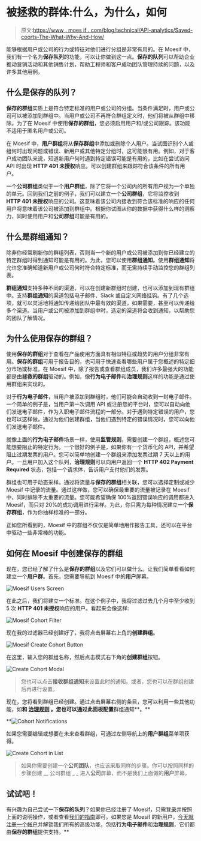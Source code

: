 # 被拯救的群体:什么，为什么，如何

> 原文:[https://www . moes if . com/blog/technical/API-analytics/Saved-coorts-The-What-Why-And-How/](https://www.moesif.com/blog/technical/api-analytics/Saved-Cohorts-The-What-Why-And-How/)

能够根据用户或公司的行为或特征对他们进行分组是非常有用的。在 Moesif 中，我们有一个名为**保存队列**的功能，可以让你做到这一点。**保存的队列**可以帮助企业推动营销活动和其他销售计划，帮助工程师和客户成功团队管理持续的问题，以及许多其他用例。

## 什么是保存的队列？

**保存的群组**实质上是符合特定标准的用户或公司的分组。当条件满足时，用户或公司可以被添加到群组中。当用户或公司不再符合群组定义时，他们将被从群组中移除。为了在 Moesif 中使用**保存的群组**，您必须启用用户和/或公司跟踪。该功能不适用于匿名用户或公司。

在 Moesif 中，**用户群组**将从**保存群组**中添加或删除个人用户。当试图识别个人或组何时出现问题或错误、新用户或其他特定分组时，这可能很有用。例如，对于客户成功团队来说，知道新用户何时遇到特定错误可能是有用的，比如在尝试访问 API 时出现 **HTTP 401 未授权**响应。可以创建群组来跟踪符合该条件的所有用户。

一个**公司群组**类似于一个**用户群组**，除了它将一个公司内的所有用户视为一个单独的单元。回到我们之前的例子，我们可以建立一个**公司群组**，它将监控收到 **HTTP 401 未授权**响应的公司。这意味着该公司内接收到符合该标准的响应的任何用户将意味着该公司被添加到群组中。根据你试图从你的数据中获得什么样的洞察力，同时使用用户和**公司群组**可能是有用的。

## 什么是群组通知？

除非你经常刷新你的群组列表，否则当一个新的用户或公司被添加到你已经建立的特定群组时得到通知可能是有用的。为此，您可以使用**群组通知**。使用**群组通知**将允许您准确知道新用户或公司何时符合特定标准，而无需持续手动监控您的群组列表。

**群组通知**支持多种不同的渠道，可以在创建新群组时创建，也可以添加到现有群组中。支持**群组通知**的渠道包括电子邮件、Slack 或自定义网络挂钩。有了几个选项，就可以灵活地将通知传递给团队中最有效的渠道，如果需要，甚至可以传递给多个渠道。当用户或公司被添加到群组中时，选定的渠道将会收到通知，以帮助您的团队了解情况。

## 为什么使用保存的群组？

使用**保存的群组**对于查看在产品使用方面具有相似特征或趋势的用户分组非常有用。**保存的群组**可用于报告目的，也可用于快速查看哪些用户属于您概述的特定细分市场或标准。在 Moesif 中，除了报告或查看群组成员，我们许多最强大的功能都是由**拯救的群组**驱动的。例如，像**行为电子邮件**和**治理规则**这样的功能是通过使用群组来实现的。

对于**行为电子邮件**，当用户被添加到群组时，他们可能会自动收到一封电子邮件。一个简单的例子是，当用户第一次调用 API 或注册您的平台时，您可以自动向他们发送电子邮件，作为入职电子邮件流程的一部分。对于遇到特定错误的用户，您也可以这样做。通过为他们创建群组，当他们遇到特定的错误情况时，您可以向他们发送电子邮件。

就像上面的**行为电子邮件**场景一样，使用**监管规则**，需要创建一个群组，概述您可能想要阻止的特定行为。一个很好的例子是，如果你有一个货币化的 API，并希望阻止过期发票的用户。您可以简单地创建一个群组来添加发票过期 7 天以上的用户。一旦用户加入这个队列，**治理规则**可以向用户返回一个 **HTTP 402 Payment Required** 状态，包括一个请求体，告诉用户支付他们的发票。

群组也可用于动态采样。通过将流量与**保存的群组**相关联，您可以选择定制或减少 Moesif 中记录的流量。通过这样做，您可以确保最重要的流量被记录在 Moesif 中，同时排除不太重要的流量。您可能希望确保 100%返回错误响应的调用都进入 Moesif，而只对 20%的成功调用进行采样。为此，你只需为每种情况建立一个**保存群组**，作为你抽样标准的一部分。

正如您所看到的，Moesif 中的群组不仅仅是简单地用作报告工具，还可以在平台中驱动一些非常棒的功能。

## 如何在 Moesif 中创建保存的群组

现在，您已经了解了什么是**保存的群组**以及它们可以做什么。让我们简单看看如何建立一个**用户群**。首先，您需要导航到 Moesif 中的**用户**屏幕。

![Moesif Users Screen](../Images/1d5377221c2fab4febe6ebd4557c2eca.png)

在此之后，我们将建立一个标准。在这个例子中，我将过滤过去几个月中至少收到 5 次 **HTTP 401 未授权**响应的用户。看起来会像这样:

![Moesif Cohort Filter](../Images/7fa2ae221c306876a5b0a088468c6192.png)

现在我的过滤器已经创建好了，我将点击屏幕右上角的**创建群组**。

![Moesif Create Cohort Button](../Images/02ed90e2bb35e73cbb20138d3eaa49ba.png)

在这里，输入您的群组名称，然后点击模式右下角的**创建群组**按钮。

![Create Cohort Modal](../Images/6632278bafa2e9ab98baed911c37dac9.png)

> 您也可以点击**接收群组通知**来设置此时的通知。或者，您也可以在群组创建后再进行设置。

现在，您将看到群组已经创建。通过点击屏幕右侧的条目，您可以利用一些其他功能，如[](https://www.moesif.com/docs/behavioral-emails/?utm_campaign=Int-site&utm_source=blog&utm_medium=body-cta&utm_content=saved-cohorts-wwh)**和 [**治理规则**](https://www.moesif.com/docs/api-governance-rules/?utm_campaign=Int-site&utm_source=blog&utm_medium=body-cta&utm_content=saved-cohorts-wwh) 。您也可以通过此面板配置**群组通知**。**

 **![Cohort Notifications](../Images/52d9cc01922affe21d77f020603b3701.png)

如果您需要编辑或想要在未来查看群组，可通过左侧导航上的**用户群组**菜单项获得。

![Create Cohort in List](../Images/27374bec75744ee938e8ff9755ba2e74.png)

> 如果你需要创建一个**公司团队**，也应该采取同样的步骤。你可以按照同样的步骤创建 __ 公司群组 _ _ 进入**公司**屏幕，而不是我们上面做的**用户**屏幕。

## 试试吧！

有兴趣为自己尝试一下**保存的队列**？如果你已经注册了 Moesif，只需[登录](https://www.moesif.com/wrap?utm_campaign=Int-site&utm_source=blog&utm_medium=body-cta&utm_content=saved-cohorts-wwh)并按照上面的说明操作，或者查看[我们的指南](https://www.moesif.com/docs/guides/guide-creating-saved-cohorts/?utm_campaign=Int-site&utm_source=blog&utm_medium=body-cta&utm_content=saved-cohorts-wwh)即可。如果您是 Moesif 的新用户，[今天就注册一个帐户](https://www.moesif.com/signup?utm_campaign=Int-site&utm_source=blog&utm_medium=body-cta&utm_content=saved-cohorts-wwh)并解锁我们所有的高级功能，包括**行为电子邮件**和**治理规则**，它们都由**保存的群组**提供支持。**